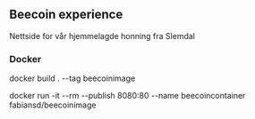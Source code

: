 
## Beecoin experience

Nettside for vår hjemmelagde honning fra Slemdal

### Docker

docker build . --tag beecoinimage

docker run -it --rm --publish 8080:80 --name beecoincontainer fabiansd/beecoinimage
